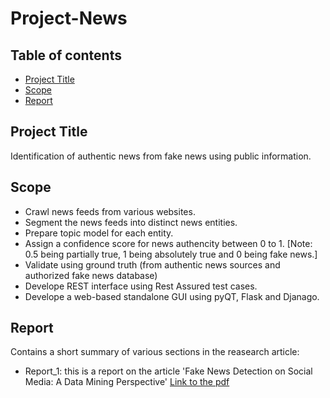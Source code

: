 # Project-News
 
## Table of contents
* [Project Title](#project-title)
* [Scope](#scope)
* [Report](#report)

## Project Title
Identification of authentic news from fake news using public information.
 
## Scope
- Crawl news feeds from various websites.
- Segment the news feeds into distinct news entities.
- Prepare topic model for each entity.
- Assign a confidence score for news authencity between 0 to 1.
 [Note: 0.5 being partially true, 1 being absolutely true and 0 being fake news.]
- Validate using ground truth (from authentic news sources and authorized fake news database)
- Develope REST interface using Rest Assured test cases.
- Develope a web-based standalone GUI using pyQT, Flask and Djanago. 


## Report
Contains a short summary of various sections in the reasearch article:
* Report_1: this is a report on the article 'Fake News Detection on Social Media: A Data Mining Perspective'
[Link to the pdf](https://www.google.com/url?sa=t&source=web&rct=j&url=http://www.kdd.org/exploration_files/19-1-Article2.pdf&ved=2ahUKEwip-qrIgqHwAhXfxjgGHaWdDiAQFjAFegQIGBAC&usg=AOvVaw1qBWp8YwEpQMV7tgp0Meon)

